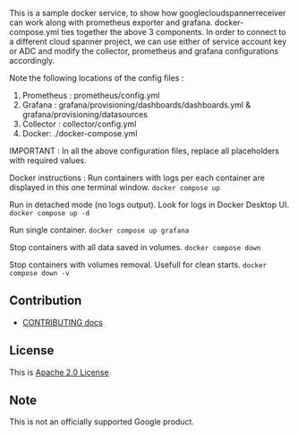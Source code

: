 This is a sample docker service, to show how googlecloudspannerreceiver can work along with prometheus exporter and grafana.
docker-compose.yml ties together the above 3 components.
In order to connect to a different cloud spanner project, we can use either of service account key or ADC and modify the collector, prometheus and grafana configurations accordingly.

Note the following locations of the config files : 
1. Prometheus : prometheus/config.yml
2. Grafana : grafana/provisioning/dashboards/dashboards.yml & grafana/provisioning/datasources
3. Collector : collector/config.yml
4. Docker: ./docker-compose.yml

IMPORTANT : In all the above configuration files, replace all placeholders with required values.

Docker instructions : 
Run containers with logs per each container are displayed in this one terminal window.
`docker compose up`

Run in detached mode (no logs output). Look for logs in Docker Desktop UI.
`docker compose up -d`

Run single container.
`docker compose up grafana`

Stop containers with all data saved in volumes.
`docker compose down`

Stop containers with volumes removal. Usefull for clean starts.
`docker compose down -v`

## Contribution
- [CONTRIBUTING docs](./Contributing.md)

## License
This is [Apache 2.0 License](./LICENSE)

## Note
This is not an officially supported Google product.